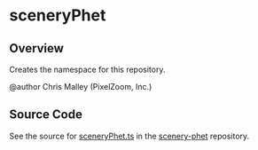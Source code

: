 # sceneryPhet

## Overview

Creates the namespace for this repository.

@author Chris Malley (PixelZoom, Inc.)



## Source Code

See the source for [sceneryPhet.ts](https://github.com/phetsims/scenery-phet/blob/main/js/sceneryPhet.ts) in the [scenery-phet](https://github.com/phetsims/scenery-phet) repository.
